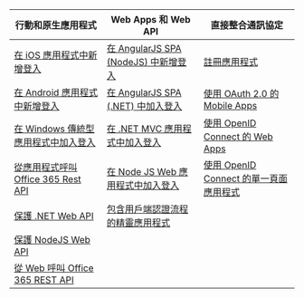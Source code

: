 | 行動和原生應用程式 | Web Apps 和 Web API | 直接整合通訊協定 |
| --- | --- | --- |
| [在 iOS 應用程式中新增登入](../articles/active-directory/develop/active-directory-v2-devquickstarts-ios.md) |[在 AngularJS SPA (NodeJS) 中新增登入](../articles/active-directory/develop/active-directory-v2-devquickstarts-angular-node.md) |[註冊應用程式](../articles/active-directory/develop/active-directory-v2-app-registration.md) |
| [在 Android 應用程式中新增登入](../articles/active-directory/develop/active-directory-v2-devquickstarts-android.md) |[在 AngularJS SPA (.NET) 中加入登入](../articles/active-directory/develop/active-directory-v2-devquickstarts-angular-dotnet.md) |[使用 OAuth 2.0 的 Mobile Apps](../articles/active-directory/develop/active-directory-v2-protocols-oauth-code.md) |
| [在 Windows 傳統型應用程式中加入登入](../articles/active-directory/develop/active-directory-v2-devquickstarts-wpf.md) |[在 .NET MVC 應用程式中加入登入](../articles/active-directory/develop/active-directory-v2-devquickstarts-dotnet-web.md) |[使用 OpenID Connect 的 Web Apps](../articles/active-directory/develop/active-directory-v2-protocols-oidc.md) |
| [從應用程式呼叫 Office 365 Rest API](https://msdn.microsoft.com/office/office365/howto/authenticate-Office-365-APIs-using-v2) |[在 Node JS Web 應用程式中加入登入](../articles/active-directory/develop/active-directory-v2-devquickstarts-node-web.md) |[使用 OpenID Connect 的單一頁面應用程式](../articles/active-directory/develop/active-directory-v2-protocols-implicit.md) |
| [保護 .NET Web API](../articles/active-directory/develop/active-directory-v2-devquickstarts-dotnet-api.md) |[包含用戶端認證流程的精靈應用程式](../articles/active-directory/develop/active-directory-v2-protocols-oauth-client-creds.md) | |
| [保護 NodeJS Web API](../articles/active-directory/develop/active-directory-v2-devquickstarts-node-api.md) | | |
| [從 Web 呼叫 Office 365 REST API](https://msdn.microsoft.com/office/office365/howto/authenticate-Office-365-APIs-using-v2) | | |



<!--HONumber=Jan17_HO3-->


